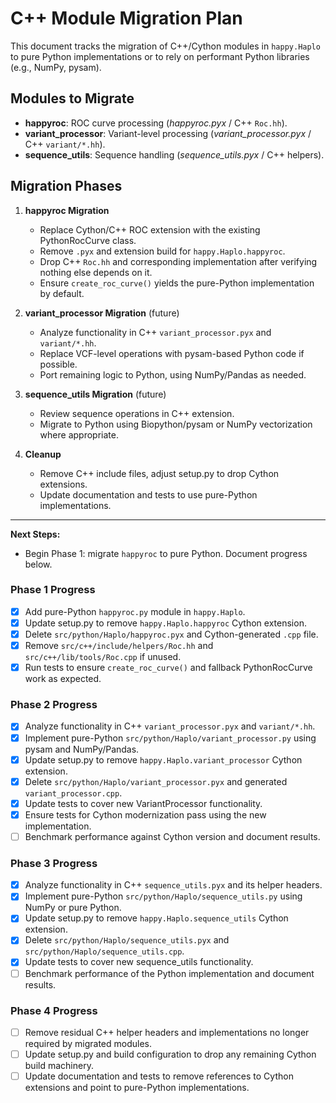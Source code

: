 # C++ Module Migration Plan

This document tracks the migration of C++/Cython modules in `happy.Haplo` to pure Python
implementations or to rely on performant Python libraries (e.g., NumPy, pysam).

## Modules to Migrate

- **happyroc**: ROC curve processing (_happyroc.pyx_ / C++ `Roc.hh`).
- **variant_processor**: Variant-level processing (_variant_processor.pyx_ / C++ `variant/*.hh`).
- **sequence_utils**: Sequence handling (_sequence_utils.pyx_ / C++ helpers).

## Migration Phases

1. **happyroc Migration**
   - Replace Cython/C++ ROC extension with the existing PythonRocCurve class.
   - Remove `.pyx` and extension build for `happy.Haplo.happyroc`.
   - Drop C++ `Roc.hh` and corresponding implementation after verifying nothing else depends on it.
   - Ensure `create_roc_curve()` yields the pure-Python implementation by default.

2. **variant_processor Migration** (future)
   - Analyze functionality in C++ `variant_processor.pyx` and `variant/*.hh`.
   - Replace VCF-level operations with pysam-based Python code if possible.
   - Port remaining logic to Python, using NumPy/Pandas as needed.

3. **sequence_utils Migration** (future)
   - Review sequence operations in C++ extension.
   - Migrate to Python using Biopython/pysam or NumPy vectorization where appropriate.

4. **Cleanup**
   - Remove C++ include files, adjust setup.py to drop Cython extensions.
   - Update documentation and tests to use pure-Python implementations.

---

**Next Steps:**
- Begin Phase 1: migrate `happyroc` to pure Python. Document progress below.

### Phase 1 Progress

- [x] Add pure-Python `happyroc.py` module in `happy.Haplo`.
- [x] Update setup.py to remove `happy.Haplo.happyroc` Cython extension.
- [x] Delete `src/python/Haplo/happyroc.pyx` and Cython-generated `.cpp` file.
- [x] Remove `src/c++/include/helpers/Roc.hh` and `src/c++/lib/tools/Roc.cpp` if unused.
- [x] Run tests to ensure `create_roc_curve()` and fallback PythonRocCurve work as expected.

### Phase 2 Progress

- [x] Analyze functionality in C++ `variant_processor.pyx` and `variant/*.hh`.
- [x] Implement pure-Python `src/python/Haplo/variant_processor.py` using pysam and NumPy/Pandas.
- [x] Update setup.py to remove `happy.Haplo.variant_processor` Cython extension.
- [x] Delete `src/python/Haplo/variant_processor.pyx` and generated `variant_processor.cpp`.
- [x] Update tests to cover new VariantProcessor functionality.
- [x] Ensure tests for Cython modernization pass using the new implementation.
- [ ] Benchmark performance against Cython version and document results.

### Phase 3 Progress

- [x] Analyze functionality in C++ `sequence_utils.pyx` and its helper headers.
- [x] Implement pure-Python `src/python/Haplo/sequence_utils.py` using NumPy or pure Python.
- [x] Update setup.py to remove `happy.Haplo.sequence_utils` Cython extension.
- [x] Delete `src/python/Haplo/sequence_utils.pyx` and `src/python/Haplo/sequence_utils.cpp`.
- [x] Update tests to cover new sequence_utils functionality.
- [ ] Benchmark performance of the Python implementation and document results.

### Phase 4 Progress

- [ ] Remove residual C++ helper headers and implementations no longer required by migrated modules.
- [ ] Update setup.py and build configuration to drop any remaining Cython build machinery.
- [ ] Update documentation and tests to remove references to Cython extensions and point to pure-Python implementations.
